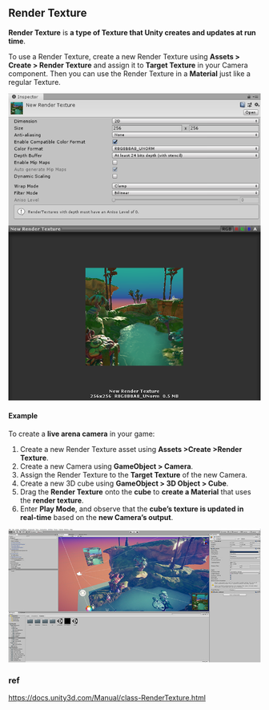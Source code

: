 ## Render Texture
**Render Texture** is **a type of Texture that Unity creates and updates at run time**. 

To use a Render Texture, create a new Render Texture using **Assets > Create > Render Texture** and assign it to **Target Texture** in your Camera
 component. Then you can use the Render Texture in a **Material** just like a regular Texture.

![](./img/Inspector-RenderTexture.png)


#### Example

To create a **live arena camera** in your game:

1.  Create a new Render Texture asset using **Assets >Create >Render Texture**.
2.  Create a new Camera using **GameObject > Camera**.
3.  Assign the Render Texture to the **Target Texture** of the new Camera.
4.  Create a new 3D cube using **GameObject > 3D Object > Cube**.
5.  Drag the **Render Texture** onto the **cube** to **create a Material** that uses the **render texture**.
6.  Enter **Play Mode**, and observe that the **cube’s texture is updated in real-time** based on the **new Camera’s output**.

![](./img/RenderTextureLiveCam.jpg)


### ref
https://docs.unity3d.com/Manual/class-RenderTexture.html
